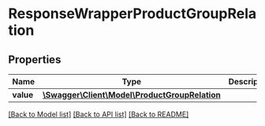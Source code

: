 # ResponseWrapperProductGroupRelation

## Properties
Name | Type | Description | Notes
------------ | ------------- | ------------- | -------------
**value** | [**\Swagger\Client\Model\ProductGroupRelation**](ProductGroupRelation.md) |  | [optional] 

[[Back to Model list]](../README.md#documentation-for-models) [[Back to API list]](../README.md#documentation-for-api-endpoints) [[Back to README]](../README.md)


